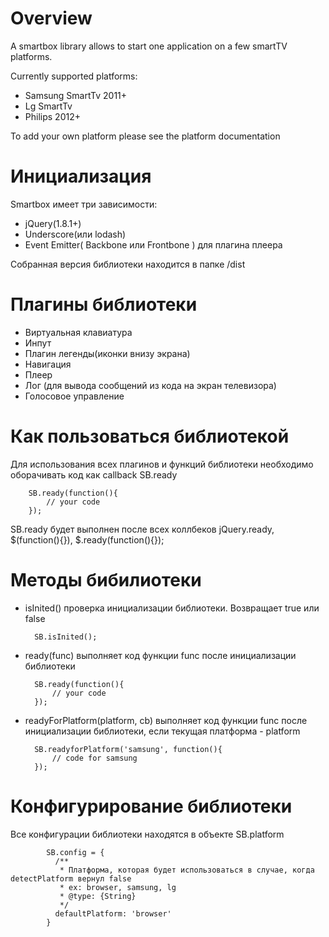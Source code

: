 # Overview

A smartbox library allows to start one application on a few smartTV platforms. 

Currently supported platforms: 
- Samsung SmartTv 2011+
- Lg SmartTv
- Philips 2012+

To add your own platform please see the platform documentation

# Инициализация

Smartbox имеет три зависимости:
- jQuery(1.8.1+)
- Underscore(или lodash)
- Event Emitter( Backbone или Frontbone ) для плагина плеера

Собранная версия библиотеки находится в папке /dist

# Плагины библиотеки

- Виртуальная клавиатура
- Инпут
- Плагин легенды(иконки внизу экрана)
- Навигация
- Плеер
- Лог (для вывода сообщений из кода на экран телевизора)
- Голосовое управление

# Как пользоваться библиотекой

Для использования всех плагинов и функций библиотеки необходимо оборачивать код как callback SB.ready

        SB.ready(function(){
            // your code
        });

SB.ready будет выполнен после всех коллбеков jQuery.ready, $(function(){}), $.ready(function(){});

# Методы бибилиотеки

- isInited() проверка инициализации библиотеки. Возвращает true или false

        SB.isInited();

- ready(func) выполняет код функции func после инициализации библиотеки

        SB.ready(function(){
            // your code
        });

- readyForPlatform(platform, cb) выполняет код функции func после инициализации библиотеки,
если текущая платформа - platform

        SB.readyforPlatform('samsung', function(){
            // code for samsung
        });

# Конфигурирование библиотеки

Все конфигурации библиотеки находятся в объекте SB.platform

            SB.config = {
              /**
               * Платформа, которая будет использоваться в случае, когда detectPlatform вернул false
               * ex: browser, samsung, lg
               * @type: {String}
               */
              defaultPlatform: 'browser'
            }
